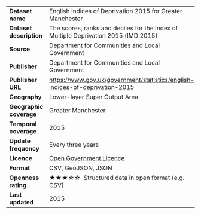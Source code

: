 <table>
<colgroup>
<col style="text-align:left;"/>
<col style="text-align:left;"/>
</colgroup>

<tbody>
<tr>
	<td style="text-align:left;"><strong>Dataset name</strong></td>
	<td style="text-align:left;">English Indices of Deprivation 2015 for Greater Manchester</td>
</tr>
<tr>
	<td style="text-align:left;"><strong>Dataset description</strong></td>
	<td style="text-align:left;">The scores, ranks and deciles for the Index of Multiple Deprivation 2015 (IMD 2015)</td>
</tr>
<tr>
	<td style="text-align:left;"><strong>Source</strong></td>
	<td style="text-align:left;"> Department for Communities and Local Government</td>
</tr>
<tr>
	<td style="text-align:left;"><strong>Publisher</strong></td>
	<td style="text-align:left;"> Department for Communities and Local Government</td>
</tr>
<tr>
	<td style="text-align:left;"><strong>Publisher URL</strong></td>
	<td style="text-align:left;"><a href="https://www.gov.uk/government/statistics/english-indices-of-deprivation-2015">https://www.gov.uk/government/statistics/english-indices-of-deprivation-2015</a></td>
</tr>
<tr>
	<td style="text-align:left;"><strong>Geography</strong></td>
	<td style="text-align:left;">Lower-layer Super Output Area</td>
</tr>
<tr>
	<td style="text-align:left;"><strong>Geographic coverage</strong></td>
	<td style="text-align:left;">Greater Manchester</td>
</tr>
<tr>
	<td style="text-align:left;"><strong>Temporal coverage</strong></td>
	<td style="text-align:left;">2015</td>
</tr>
<tr>
	<td style="text-align:left;"><strong>Update frequency</strong></td>
	<td style="text-align:left;">Every three years</td>
</tr>
<tr>
	<td style="text-align:left;"><strong>Licence</strong></td>
	<td style="text-align:left;"><a href="http://www.nationalarchives.gov.uk/doc/open-government-licence/version/3/">Open Government Licence</a></td>
</tr>
<tr>
	<td style="text-align:left;"><strong>Format</strong></td>
	<td style="text-align:left;">CSV, GeoJSON, JSON</td>
</tr>
<tr>
	<td style="text-align:left;"><strong>Openness rating</strong></td>
	<td style="text-align:left;">&#9733&#9733&#9733&#9734&#9734&nbsp; Structured data in open format (e.g. CSV)</td>
</tr>
<tr>
	<td style="text-align:left;"><strong>Last updated</strong></td>
	<td style="text-align:left;">2015</td>
</tr>
</tbody>
</table>
